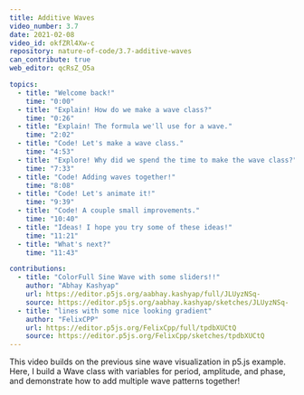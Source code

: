 ```yaml
---
title: Additive Waves
video_number: 3.7
date: 2021-02-08
video_id: okfZRl4Xw-c
repository: nature-of-code/3.7-additive-waves
can_contribute: true
web_editor: qcRsZ_O5a

topics:
  - title: "Welcome back!"
    time: "0:00"
  - title: "Explain! How do we make a wave class?"
    time: "0:26"
  - title: "Explain! The formula we'll use for a wave."
    time: "2:02"
  - title: "Code! Let's make a wave class."
    time: "4:53"
  - title: "Explore! Why did we spend the time to make the wave class?"
    time: "7:33"
  - title: "Code! Adding waves together!"
    time: "8:08"
  - title: "Code! Let's animate it!"
    time: "9:39"
  - title: "Code! A couple small improvements."
    time: "10:40"
  - title: "Ideas! I hope you try some of these ideas!"
    time: "11:21"
  - title: "What's next?"
    time: "11:43"

contributions:
  - title: "ColorFull Sine Wave with some sliders!!"
    author: "Abhay Kashyap"
    url: https://editor.p5js.org/aabhay.kashyap/full/JLUyzNSq-
    source: https://editor.p5js.org/aabhay.kashyap/sketches/JLUyzNSq-
  - title: "lines with some nice looking gradient"
    author: "FelixCPP"
    url: https://editor.p5js.org/FelixCpp/full/tpdbXUCtQ
    source: https://editor.p5js.org/FelixCpp/sketches/tpdbXUCtQ
---
```


This video builds on the previous sine wave visualization in p5.js example. Here, I build a Wave class with variables for period, amplitude, and phase, and demonstrate how to add multiple wave patterns together!
